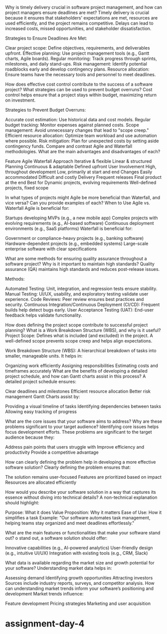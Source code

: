 Why is timely delivery crucial in software project management, and how can project managers ensure deadlines are met?
Timely delivery is crucial because it ensures that stakeholders' expectations are met, resources are used efficiently, and the project remains competitive. Delays can lead to increased costs, missed opportunities, and stakeholder dissatisfaction.

Strategies to Ensure Deadlines Are Met:

Clear project scope: Define objectives, requirements, and deliverables upfront.
Effective planning: Use project management tools (e.g., Gantt charts, Agile boards).
Regular monitoring: Track progress through sprints, milestones, and daily stand-ups.
Risk management: Identify potential roadblocks early and develop contingency plans.
Resource allocation: Ensure teams have the necessary tools and personnel to meet deadlines.

How does effective cost control contribute to the success of a software project? What strategies can be used to prevent budget overruns?
Cost control helps ensure that a project stays within budget, maximizing return on investment.

Strategies to Prevent Budget Overruns:

Accurate cost estimation: Use historical data and cost models.
Regular budget tracking: Monitor expenses against planned costs.
Scope management: Avoid unnecessary changes that lead to "scope creep."
Efficient resource allocation: Optimize team workload and use automation where possible.
Risk mitigation: Plan for unexpected costs by setting aside contingency funds.
Compare and contrast Agile and Waterfall methodologies. What are the main advantages and disadvantages of each?

Feature	Agile	Waterfall
Approach	Iterative & flexible	Linear & structured
Planning	Continuous & adaptable	Defined upfront
User Involvement	High, throughout development	Low, primarily at start and end
Changes	Easily accommodated	Difficult and costly
Delivery	Frequent releases	Final product at the end
Best for	Dynamic projects, evolving requirements	Well-defined projects, fixed scope

In what types of projects might Agile be more beneficial than Waterfall, and vice versa? Can you provide examples of each?
When to Use Agile vs. Waterfall
Agile is beneficial for:

Startups developing MVPs (e.g., a new mobile app)
Complex projects with evolving requirements (e.g., AI-based software)
Continuous deployment environments (e.g., SaaS platforms)
Waterfall is beneficial for:

Government or compliance-heavy projects (e.g., banking software)
Hardware-dependent projects (e.g., embedded systems)
Large-scale enterprise software with clear specifications

What are some methods for ensuring quality assurance throughout a software project? Why is it important to maintain high standards?
Quality assurance (QA) maintains high standards and reduces post-release issues.

Methods:

Automated Testing: Unit, integration, and regression tests ensure stability.
Manual Testing: UI/UX, usability, and exploratory testing validate user experience.
Code Reviews: Peer review ensures best practices and security.
Continuous Integration/Continuous Deployment (CI/CD): Frequent builds help detect bugs early.
User Acceptance Testing (UAT): End-user feedback helps validate functionality.

How does defining the project scope contribute to successful project planning? What is a Work Breakdown Structure (WBS), and why is it useful?
Project Scope: Defines what is included (and excluded) in the project. A well-defined scope prevents scope creep and helps align expectations.

Work Breakdown Structure (WBS): A hierarchical breakdown of tasks into smaller, manageable units. It helps in:

Organizing work efficiently
Assigning responsibilities
Estimating costs and timeframes accurately
What are the benefits of developing a detailed project schedule, and how can Gantt charts assist in this process?
A detailed project schedule ensures:

Clear deadlines and milestones
Efficient resource allocation
Better risk management
Gantt Charts assist by:

Providing a visual timeline of tasks
Identifying dependencies between tasks
Allowing easy tracking of progress

What are the core issues that your software aims to address? Why are these problems significant to your target audience?
Identifying core issues helps focus development efforts. These problems are significant to the target audience because they:

Address pain points that users struggle with
Improve efficiency and productivity
Provide a competitive advantage

How can clearly defining the problem help in developing a more effective software solution?
Clearly defining the problem ensures that:

The solution remains user-focused
Features are prioritized based on impact
Resources are allocated efficiently

How would you describe your software solution in a way that captures its essence without diving into technical details?
A non-technical explanation should highlight:

Purpose: What it does
Value Proposition: Why it matters
Ease of Use: How it simplifies a task
Example: "Our software automates task management, helping teams stay organized and meet deadlines effortlessly."

What are the main features or functionalities that make your software stand out?
o stand out, a software solution should offer:

Innovative capabilities (e.g., AI-powered analytics)
User-friendly design (e.g., intuitive UI/UX)
Integration with existing tools (e.g., CRM, Slack)

What data is available regarding the market size and growth potential for your software?
Understanding market data helps in:

Assessing demand
Identifying growth opportunities
Attracting investors
Sources include industry reports, surveys, and competitor analysis.
How can understanding market trends inform your software’s positioning and development
Market trends influence:

Feature development
Pricing strategies
Marketing and user acquisition
# assignment-day-4
